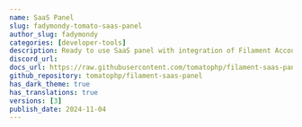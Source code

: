 ```yaml
---
name: SaaS Panel
slug: fadymondy-tomato-saas-panel
author_slug: fadymondy
categories: [developer-tools]
description: Ready to use SaaS panel with integration of Filament Accounts Builder and JetStream teams
discord_url:
docs_url: https://raw.githubusercontent.com/tomatophp/filament-saas-panel/master/README.md
github_repository: tomatophp/filament-saas-panel
has_dark_theme: true
has_translations: true
versions: [3]
publish_date: 2024-11-04
---
```


